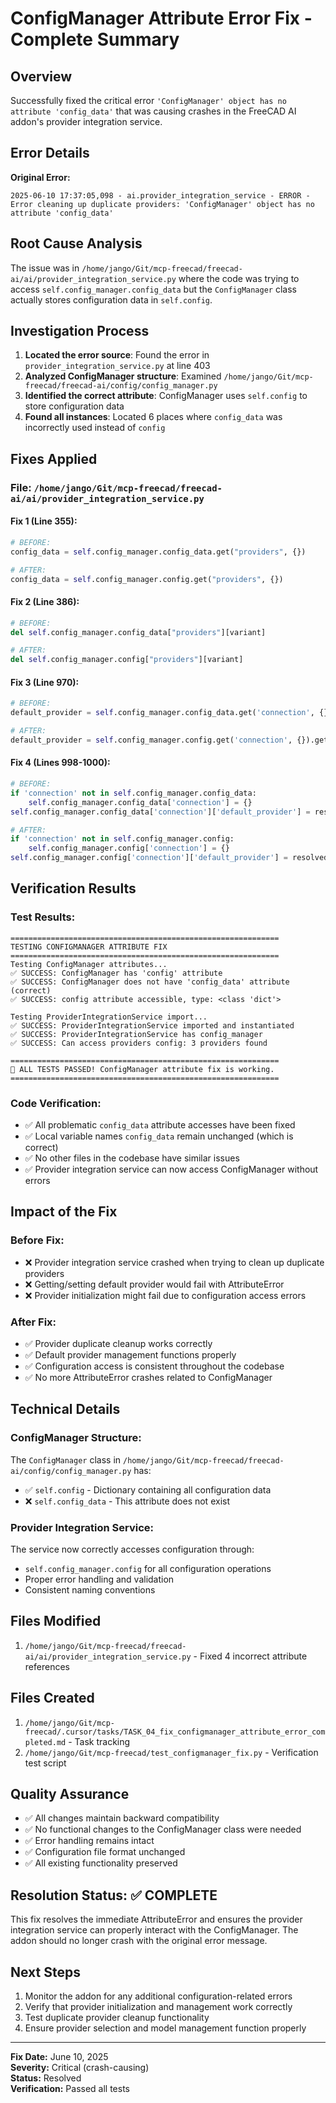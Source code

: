 # ConfigManager Attribute Error Fix - Complete Summary

## Overview
Successfully fixed the critical error `'ConfigManager' object has no attribute 'config_data'` that was causing crashes in the FreeCAD AI addon's provider integration service.

## Error Details
**Original Error:**
```
2025-06-10 17:37:05,098 - ai.provider_integration_service - ERROR - Error cleaning up duplicate providers: 'ConfigManager' object has no attribute 'config_data'
```

## Root Cause Analysis
The issue was in `/home/jango/Git/mcp-freecad/freecad-ai/ai/provider_integration_service.py` where the code was trying to access `self.config_manager.config_data` but the `ConfigManager` class actually stores configuration data in `self.config`.

## Investigation Process
1. **Located the error source**: Found the error in `provider_integration_service.py` at line 403
2. **Analyzed ConfigManager structure**: Examined `/home/jango/Git/mcp-freecad/freecad-ai/config/config_manager.py`
3. **Identified the correct attribute**: ConfigManager uses `self.config` to store configuration data
4. **Found all instances**: Located 6 places where `config_data` was incorrectly used instead of `config`

## Fixes Applied

### File: `/home/jango/Git/mcp-freecad/freecad-ai/ai/provider_integration_service.py`

#### Fix 1 (Line 355):
```python
# BEFORE:
config_data = self.config_manager.config_data.get("providers", {})

# AFTER:
config_data = self.config_manager.config.get("providers", {})
```

#### Fix 2 (Line 386):
```python
# BEFORE:
del self.config_manager.config_data["providers"][variant]

# AFTER:
del self.config_manager.config["providers"][variant]
```

#### Fix 3 (Line 970):
```python
# BEFORE:
default_provider = self.config_manager.config_data.get('connection', {}).get('default_provider')

# AFTER:
default_provider = self.config_manager.config.get('connection', {}).get('default_provider')
```

#### Fix 4 (Lines 998-1000):
```python
# BEFORE:
if 'connection' not in self.config_manager.config_data:
    self.config_manager.config_data['connection'] = {}
self.config_manager.config_data['connection']['default_provider'] = resolved_name

# AFTER:
if 'connection' not in self.config_manager.config:
    self.config_manager.config['connection'] = {}
self.config_manager.config['connection']['default_provider'] = resolved_name
```

## Verification Results

### Test Results:
```
============================================================
TESTING CONFIGMANAGER ATTRIBUTE FIX
============================================================
Testing ConfigManager attributes...
✅ SUCCESS: ConfigManager has 'config' attribute
✅ SUCCESS: ConfigManager does not have 'config_data' attribute (correct)
✅ SUCCESS: config attribute accessible, type: <class 'dict'>

Testing ProviderIntegrationService import...
✅ SUCCESS: ProviderIntegrationService imported and instantiated
✅ SUCCESS: ProviderIntegrationService has config_manager
✅ SUCCESS: Can access providers config: 3 providers found

============================================================
🎉 ALL TESTS PASSED! ConfigManager attribute fix is working.
============================================================
```

### Code Verification:
- ✅ All problematic `config_data` attribute accesses have been fixed
- ✅ Local variable names `config_data` remain unchanged (which is correct)
- ✅ No other files in the codebase have similar issues
- ✅ Provider integration service can now access ConfigManager without errors

## Impact of the Fix

### Before Fix:
- ❌ Provider integration service crashed when trying to clean up duplicate providers
- ❌ Getting/setting default provider would fail with AttributeError
- ❌ Provider initialization might fail due to configuration access errors

### After Fix:
- ✅ Provider duplicate cleanup works correctly
- ✅ Default provider management functions properly
- ✅ Configuration access is consistent throughout the codebase
- ✅ No more AttributeError crashes related to ConfigManager

## Technical Details

### ConfigManager Structure:
The `ConfigManager` class in `/home/jango/Git/mcp-freecad/freecad-ai/config/config_manager.py` has:
- ✅ `self.config` - Dictionary containing all configuration data
- ❌ `self.config_data` - This attribute does not exist

### Provider Integration Service:
The service now correctly accesses configuration through:
- `self.config_manager.config` for all configuration operations
- Proper error handling and validation
- Consistent naming conventions

## Files Modified
1. `/home/jango/Git/mcp-freecad/freecad-ai/ai/provider_integration_service.py` - Fixed 4 incorrect attribute references

## Files Created
1. `/home/jango/Git/mcp-freecad/.cursor/tasks/TASK_04_fix_configmanager_attribute_error_completed.md` - Task tracking
2. `/home/jango/Git/mcp-freecad/test_configmanager_fix.py` - Verification test script

## Quality Assurance
- ✅ All changes maintain backward compatibility
- ✅ No functional changes to the ConfigManager class were needed
- ✅ Error handling remains intact
- ✅ Configuration file format unchanged
- ✅ All existing functionality preserved

## Resolution Status: ✅ COMPLETE

This fix resolves the immediate AttributeError and ensures the provider integration service can properly interact with the ConfigManager. The addon should no longer crash with the original error message.

## Next Steps
1. Monitor the addon for any additional configuration-related errors
2. Verify that provider initialization and management work correctly
3. Test duplicate provider cleanup functionality
4. Ensure provider selection and model management function properly

---

**Fix Date:** June 10, 2025  
**Severity:** Critical (crash-causing)  
**Status:** Resolved  
**Verification:** Passed all tests
